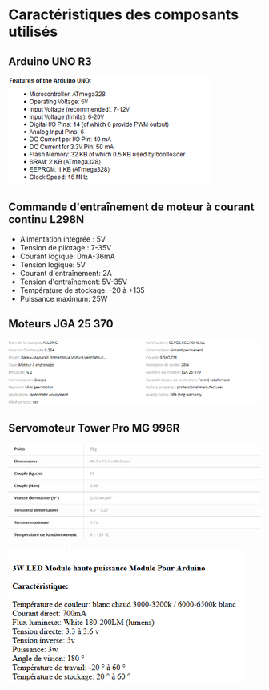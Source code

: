 # Caractéristiques des composants utilisés 

## Arduino UNO R3

![alt text](https://raw.githubusercontent.com/MicheleBona/PEIP2_Arduino_ExploBot/master/documents/images/Arduino%20UNO%20R3%20specs.PNG)

## Commande d'entraînement de moteur à courant continu L298N 

* Alimentation intégrée : 5V
* Tension de pilotage : 7-35V
* Courant logique: 0mA-36mA 
* Tension logique: 5V 
* Courant d'entraînement: 2A 
* Tension d'entraînement: 5V-35V 
* Température de stockage: -20 à +135 
* Puissance maximum: 25W 

## Moteurs JGA 25 370

![alt text](https://raw.githubusercontent.com/MicheleBona/PEIP2_Arduino_ExploBot/master/documents/images/moteur%20jga%2025%20370.PNG)

## Servomoteur Tower Pro MG 996R

![alt text](https://raw.githubusercontent.com/MicheleBona/PEIP2_Arduino_ExploBot/master/documents/images/Tower%20Pro%20MG%20996%20r.PNG)

![alt text](https://raw.githubusercontent.com/MicheleBona/PEIP2_Arduino_ExploBot/master/documents/images/LED%20HP%203W.PNG)

